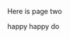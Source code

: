 <!-- TITLE: Page Two -->
<!-- SUBTITLE: A Special Page -->
<!-- Page 2 -->
<!--  -->
Here is page two

happy happy do